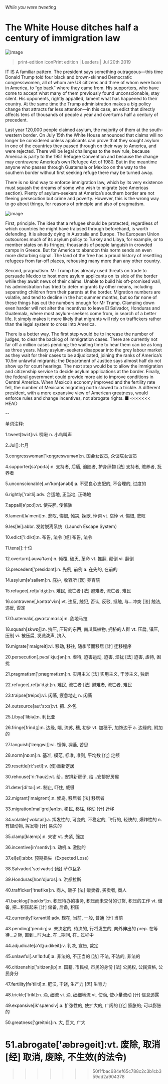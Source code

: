 ###### While you were tweeting
# The White House ditches half a century of immigration law 
![image](images/20190720_ldp501a.jpg) 
> print-edition iconPrint edition | Leaders | Jul 20th 2019 
IT IS A familiar pattern. The president says something outrageous—this time Donald Trump told four black and brown-skinned Democratic congresswomen, all of whom are US citizens and three of whom were born in America, to “go back” where they came from. His supporters, who have come to accept what many of them previously found unconscionable, stay silent. His opponents, rightly appalled, lament what has happened to their country. At the same time the Trump administration makes a big policy change that attracts far less attention—in this case, an edict that directly affects tens of thousands of people a year and overturns half a century of precedent. 
Last year 120,000 people claimed asylum, the majority of them at the south-western border. On July 15th the White House announced that claims will no longer be considered unless applicants can prove that they sought asylum in one of the countries they passed through on their way to America, and were rejected. There will be legal challenges to the new rule, because America is party to the 1951 Refugee Convention and because the change may contravene America’s own Refugee Act of 1980. But in the meantime anyone who passes through Guatemala or Mexico on the way to the southern border without first seeking refuge there may be turned away. 
There is no kind way to enforce immigration law, which by its very existence must squash the dreams of some who wish to migrate (see Americas section). Plenty of asylum-seekers at America’s southern border are not fleeing persecution but crime and poverty. However, this is the wrong way to go about things, for reasons of principle and also of pragmatism. 
![image](images/20190720_LDC436.png) 
First, principle. The idea that a refugee should be protected, regardless of which countries he might have traipsed through beforehand, is worth defending. It is already dying in Australia and Europe. The European Union outsources much of its asylum policy to Turkey and Libya, for example, or to member states on its fringes; thousands of people languish in crowded camps in Greece. But for America to abandon this norm sends an even more disturbing signal. The land of the free has a proud history of resettling refugees from far-off places, rehousing many more than any other country. 
Second, pragmatism. Mr Trump has already used threats on trade to persuade Mexico to host more asylum applicants on its side of the border while they await news of their claims. Unable to build his oft-promised wall, his administration has tried to deter migrants by other means, including separating children from their parents at the border. Migration numbers are volatile, and tend to decline in the hot summer months, but so far none of these things has cut the numbers enough for Mr Trump. Clamping down even harder will not alter the incentives to leave El Salvador, Honduras and Guatemala, where most asylum-seekers come from, in search of a better life. It simply makes it more likely that migrants will rely on traffickers rather than the legal system to cross into America. 
There is a better way. The first step would be to increase the number of judges, to clear the backlog of immigration cases. There are currently not far off a million cases pending; the waiting time to hear them can be as long as three years. Many asylum-seekers disappear into the grey labour market as they wait for their cases to be adjudicated, joining the ranks of America’s 10.5m unlawful migrants; the Department of Justice says almost half do not show up for court hearings. The next step would be to allow the immigration and citizenship service to decide asylum applications at the border. Finally, the federal government could provide more aid to improve conditions in Central America. When Mexico’s economy improved and the fertility rate fell, the number of Mexicans migrating north slowed to a trickle. A different president, with a more expansive view of American greatness, would enforce rules and change incentives, not abrogate rights. ■ 
<<<<<<< HEAD
-- 
 单词注释:
1.tweet[twi:t]:vi. 啁啾 n. 小鸟叫声 
2.Jul[]:七月 
3.congresswoman['kɒŋgreswumәn]:n. 国会女议员, 众议院女议员 
4.supporter[sә'pɒ:tә]:n. 支持者, 后盾, 迫随者, 护身织物 [法] 支持者, 赡养者, 抚养者 
5.unconscionable[.ʌn'kɒnʃәnәbl]:a. 不受良心支配的, 不合理的, 过度的 
6.rightly['raitli]:adv. 合适地, 正当地, 正确地 
7.appall[ә'pɒ:l]:vt. 使丧胆, 使惊骇 
8.lament[lә'ment]:n. 悲叹, 悔恨, 恸哭, 挽歌, 悼词 vt. 哀悼 vi. 悔恨, 悲叹 
9.les[lei]:abbr. 发射脱离系统（Launch Escape System） 
10.edict['i:dikt]:n. 布告, 法令 [经] 布告, 法令 
11.tens[]:十位 
12.overturn[.әuvә'tә:n]:n. 倾覆, 破灭, 革命 vt. 推翻, 颠倒 vi. 翻倒 
13.precedent['presidәnt]:n. 先例, 前例 a. 在先的, 在前的 
14.asylum[ә'sailәm]:n. 庇护, 收容所 [医] 养育院 
15.refugee[.refju'dʒi:]:n. 难民, 流亡者 [法] 避难者, 流亡者, 难民 
16.contravene[,kɔntrә'vi:n]:vt. 违反, 触犯, 否认, 反驳, 抵触, 与...冲突 [法] 触法, 违反, 否定 
17.Guatemala[.gwɑ:tә'mɑ:lә]:n. 危地马拉 
18.squash[skwɒʃ]:n. 挤压, 压碎的东西, 南瓜属植物, 拥挤的人群 vt. 压扁, 镇压, 压制 vi. 被压扁, 发溅泼声, 挤入 
19.migrate['maigreit]:vi. 移动, 移往, 随季节而移居 [计] 迁移程序 
20.persecution[.pә:si'kju:ʃәn]:n. 虐待, 迫害运动, 迫害, 烦扰 [法] 迫害, 虐待, 困扰 
21.pragmatism['prægmәtizm]:n. 实用主义 [法] 实用主义, 干涉主义, 独断 
22.refugee[.refju'dʒi:]:n. 难民, 流亡者 [法] 避难者, 流亡者, 难民 
23.traipse[treips]:vi. 闲荡, 疲惫地走 n. 闲荡 
24.outsource[aut'sɔ:s]:vt. 把…外包 
25.Libya['libiә]:n. 利比亚 
26.fringe[frindʒ]:n. 边缘, 端, 流苏, 穗, 初步 vt. 加穗于, 加饰边于 a. 边缘的, 附加的 
27.languish['læŋgwiʃ]:vi. 憔悴, 凋萎, 苦思 
28.norm[nɒ:m]:n. 基准, 模范, 标准, 准则, 平均数 [化] 定额 
29.resettle[ri:'setl]:v. (使)重新定居 
30.rehouse['ri:'hauz]:vt. 给...安排新房子, 给...安排好房屋 
31.deter[di'tә:]:vt. 制止, 吓住, 威慑 
32.migrant['maigrәnt]:n. 候鸟, 移居者 [法] 移居者 
33.migration[mai'greiʃәn]:n. 移民, 移往, 移动 [计] 迁移 
34.volatile['vɒlәtail]:a. 挥发性的, 可变的, 不稳定的, 飞行的, 轻快的, 爆炸性的 n. 有翅动物, 挥发物 [计] 易失的 
35.clamp[klæmp]:n. 夹钳 vt. 夹紧, 强加 
36.incentive[in'sentiv]:n. 动机 a. 激励的 
37.el[el]:abbr. 预期损失（Expected Loss） 
38.Salvador['sælvәdɔ:]:[经] 萨尔瓦多 
39.Honduras[hɒn'djurәs]:n. 洪都拉斯 
40.trafficker['træfikә]:n. 商人, 贩子 [法] 贩卖者, 买卖者, 商人 
41.backlog['bæklɔ^]:n. 积压待办的事务, 积压而未交付的订货, 积压的工作 vt. 储备, 把...积压起来 [计] 储备, 后备, 积压 
42.currently['kʌrәntli]:adv. 现在, 当前, 一般, 普通 [计] 当前 
43.pending['pendiŋ]:a. 未决定的, 待决的, 行将发生的, 向外伸出的 prep. 在等待...之际, 直到...时为止, 在...期间, 在...过程中 
44.adjudicate[ә'dʒu:dikeit]:v. 判决, 宣告, 裁定 
45.unlawful[.ʌn'lɒ:ful]:a. 非法的, 不正当的 [法] 不法, 不法的, 非法的 
46.citizenship['sitizәnʃip]:n. 国籍, 市民权, 市民的身份 [法] 公民权, 公民资格, 公民身分 
47.fertility[fә'tiliti]:n. 肥沃, 丰饶, 生产力 [医] 生育力 
48.trickle['trikl]:n. 滴, 细流 vi. 滴, 细细地流 vt. 使滴, 使小量流动 [计] 信息透露 
49.expansive[ik'spænsiv]:a. 扩张性的, 使扩大的, 广阔的 [化] 膨胀的; 可以膨胀的 
50.greatness['greitnis]:n. 大, 巨大, 广大 
51.abrogate['æbrәgeit]:vt. 废除, 取消 [经] 取消, 废除, 不生效(的法令) 
=======
>>>>>>> 50f1fbac684ef65c788c2c3b1cb359dd2a904378
